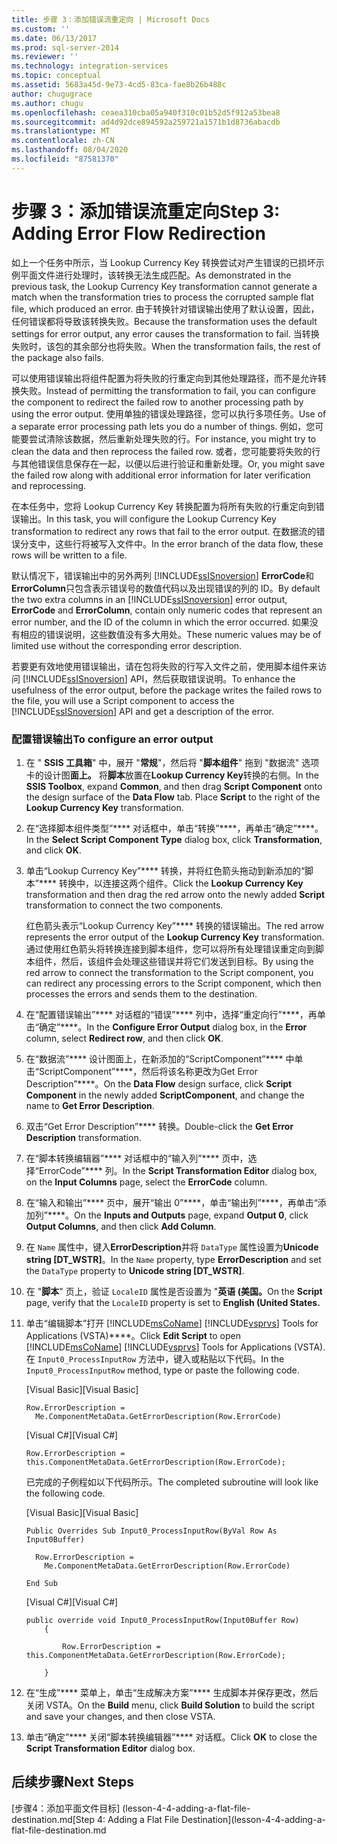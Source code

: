 ```yaml
---
title: 步骤 3：添加错误流重定向 | Microsoft Docs
ms.custom: ''
ms.date: 06/13/2017
ms.prod: sql-server-2014
ms.reviewer: ''
ms.technology: integration-services
ms.topic: conceptual
ms.assetid: 5683a45d-9e73-4cd5-83ca-fae8b26b488c
author: chugugrace
ms.author: chugu
ms.openlocfilehash: ceaea310cba05a940f310c01b52d5f912a53bea8
ms.sourcegitcommit: ad4d92dce894592a259721a1571b1d8736abacdb
ms.translationtype: MT
ms.contentlocale: zh-CN
ms.lasthandoff: 08/04/2020
ms.locfileid: "87581370"
---
```

# <a name="step-3-adding-error-flow-redirection"></a><span data-ttu-id="750e2-102">步骤 3：添加错误流重定向</span><span class="sxs-lookup"><span data-stu-id="750e2-102">Step 3: Adding Error Flow Redirection</span></span>
  <span data-ttu-id="750e2-103">如上一个任务中所示，当 Lookup Currency Key 转换尝试对产生错误的已损坏示例平面文件进行处理时，该转换无法生成匹配。</span><span class="sxs-lookup"><span data-stu-id="750e2-103">As demonstrated in the previous task, the Lookup Currency Key transformation cannot generate a match when the transformation tries to process the corrupted sample flat file, which produced an error.</span></span> <span data-ttu-id="750e2-104">由于转换针对错误输出使用了默认设置，因此，任何错误都将导致该转换失败。</span><span class="sxs-lookup"><span data-stu-id="750e2-104">Because the transformation uses the default settings for error output, any error causes the transformation to fail.</span></span> <span data-ttu-id="750e2-105">当转换失败时，该包的其余部分也将失败。</span><span class="sxs-lookup"><span data-stu-id="750e2-105">When the transformation fails, the rest of the package also fails.</span></span>  
  
 <span data-ttu-id="750e2-106">可以使用错误输出将组件配置为将失败的行重定向到其他处理路径，而不是允许转换失败。</span><span class="sxs-lookup"><span data-stu-id="750e2-106">Instead of permitting the transformation to fail, you can configure the component to redirect the failed row to another processing path by using the error output.</span></span> <span data-ttu-id="750e2-107">使用单独的错误处理路径，您可以执行多项任务。</span><span class="sxs-lookup"><span data-stu-id="750e2-107">Use of a separate error processing path lets you do a number of things.</span></span> <span data-ttu-id="750e2-108">例如，您可能要尝试清除该数据，然后重新处理失败的行。</span><span class="sxs-lookup"><span data-stu-id="750e2-108">For instance, you might try to clean the data and then reprocess the failed row.</span></span> <span data-ttu-id="750e2-109">或者，您可能要将失败的行与其他错误信息保存在一起，以便以后进行验证和重新处理。</span><span class="sxs-lookup"><span data-stu-id="750e2-109">Or, you might save the failed row along with additional error information for later verification and reprocessing.</span></span>  
  
 <span data-ttu-id="750e2-110">在本任务中，您将 Lookup Currency Key 转换配置为将所有失败的行重定向到错误输出。</span><span class="sxs-lookup"><span data-stu-id="750e2-110">In this task, you will configure the Lookup Currency Key transformation to redirect any rows that fail to the error output.</span></span> <span data-ttu-id="750e2-111">在数据流的错误分支中，这些行将被写入文件中。</span><span class="sxs-lookup"><span data-stu-id="750e2-111">In the error branch of the data flow, these rows will be written to a file.</span></span>  
  
 <span data-ttu-id="750e2-112">默认情况下，错误输出中的另外两列 [!INCLUDE[ssISnoversion](../includes/ssisnoversion-md.md)] **ErrorCode**和**ErrorColumn**只包含表示错误号的数值代码以及出现错误的列的 ID。</span><span class="sxs-lookup"><span data-stu-id="750e2-112">By default the two extra columns in an [!INCLUDE[ssISnoversion](../includes/ssisnoversion-md.md)] error output, **ErrorCode** and **ErrorColumn**, contain only numeric codes that represent an error number, and the ID of the column in which the error occurred.</span></span> <span data-ttu-id="750e2-113">如果没有相应的错误说明，这些数值没有多大用处。</span><span class="sxs-lookup"><span data-stu-id="750e2-113">These numeric values may be of limited use without the corresponding error description.</span></span>  
  
 <span data-ttu-id="750e2-114">若要更有效地使用错误输出，请在包将失败的行写入文件之前，使用脚本组件来访问 [!INCLUDE[ssISnoversion](../includes/ssisnoversion-md.md)] API，然后获取错误说明。</span><span class="sxs-lookup"><span data-stu-id="750e2-114">To enhance the usefulness of the error output, before the package writes the failed rows to the file, you will use a Script component to access the [!INCLUDE[ssISnoversion](../includes/ssisnoversion-md.md)] API and get a description of the error.</span></span>  
  
### <a name="to-configure-an-error-output"></a><span data-ttu-id="750e2-115">配置错误输出</span><span class="sxs-lookup"><span data-stu-id="750e2-115">To configure an error output</span></span>  
  
1.  <span data-ttu-id="750e2-116">在 " **SSIS 工具箱**" 中，展开 "**常规**"，然后将 "**脚本组件**" 拖到 "数据流" 选项卡的设计图**面上。** 将**脚本**放置在**Lookup Currency Key**转换的右侧。</span><span class="sxs-lookup"><span data-stu-id="750e2-116">In the **SSIS Toolbox**, expand **Common**, and then drag **Script Component** onto the design surface of the **Data Flow** tab. Place **Script** to the right of the **Lookup Currency Key** transformation.</span></span>  
  
2.  <span data-ttu-id="750e2-117">在“选择脚本组件类型”\*\*\*\* 对话框中，单击“转换”\*\*\*\*，再单击“确定”\*\*\*\*。</span><span class="sxs-lookup"><span data-stu-id="750e2-117">In the **Select Script Component Type** dialog box, click **Transformation**, and click **OK**.</span></span>  
  
3.  <span data-ttu-id="750e2-118">单击“Lookup Currency Key”\*\*\*\* 转换，并将红色箭头拖动到新添加的“脚本”\*\*\*\* 转换中，以连接这两个组件。</span><span class="sxs-lookup"><span data-stu-id="750e2-118">Click the **Lookup Currency Key** transformation and then drag the red arrow onto the newly added **Script** transformation to connect the two components.</span></span>  
  
     <span data-ttu-id="750e2-119">红色箭头表示“Lookup Currency Key”\*\*\*\* 转换的错误输出。</span><span class="sxs-lookup"><span data-stu-id="750e2-119">The red arrow represents the error output of the **Lookup Currency Key** transformation.</span></span> <span data-ttu-id="750e2-120">通过使用红色箭头将转换连接到脚本组件，您可以将所有处理错误重定向到脚本组件，然后，该组件会处理这些错误并将它们发送到目标。</span><span class="sxs-lookup"><span data-stu-id="750e2-120">By using the red arrow to connect the transformation to the Script component, you can redirect any processing errors to the Script component, which then processes the errors and sends them to the destination.</span></span>  
  
4.  <span data-ttu-id="750e2-121">在“配置错误输出”\*\*\*\* 对话框的“错误”\*\*\*\* 列中，选择“重定向行”\*\*\*\*，再单击“确定”\*\*\*\*。</span><span class="sxs-lookup"><span data-stu-id="750e2-121">In the **Configure Error Output** dialog box, in the **Error** column, select **Redirect row**, and then click **OK**.</span></span>  
  
5.  <span data-ttu-id="750e2-122">在“数据流”\*\*\*\* 设计图面上，在新添加的“ScriptComponent”\*\*\*\* 中单击“ScriptComponent”\*\*\*\*，然后将该名称更改为Get Error Description”\*\*\*\*。</span><span class="sxs-lookup"><span data-stu-id="750e2-122">On the **Data Flow** design surface, click **Script Component** in the newly added **ScriptComponent**, and change the name to **Get Error Description**.</span></span>  
  
6.  <span data-ttu-id="750e2-123">双击“Get Error Description”\*\*\*\* 转换。</span><span class="sxs-lookup"><span data-stu-id="750e2-123">Double-click the **Get Error Description** transformation.</span></span>  
  
7.  <span data-ttu-id="750e2-124">在“脚本转换编辑器”\*\*\*\* 对话框中的“输入列”\*\*\*\* 页中，选择“ErrorCode”\*\*\*\* 列。</span><span class="sxs-lookup"><span data-stu-id="750e2-124">In the **Script Transformation Editor** dialog box, on the **Input Columns** page, select the **ErrorCode** column.</span></span>  
  
8.  <span data-ttu-id="750e2-125">在“输入和输出”\*\*\*\* 页中，展开“输出 0”\*\*\*\*，单击“输出列”\*\*\*\*，再单击“添加列”\*\*\*\*。</span><span class="sxs-lookup"><span data-stu-id="750e2-125">On the **Inputs and Outputs** page, expand **Output 0**, click **Output Columns**, and then click **Add Column**.</span></span>  
  
9. <span data-ttu-id="750e2-126">在 `Name` 属性中，键入**ErrorDescription**并将 `DataType` 属性设置为**Unicode string [DT_WSTR]**。</span><span class="sxs-lookup"><span data-stu-id="750e2-126">In the `Name` property, type **ErrorDescription** and set the `DataType` property to **Unicode string [DT_WSTR]**.</span></span>  
  
10. <span data-ttu-id="750e2-127">在 "**脚本**" 页上，验证 `LocaleID` 属性是否设置为 "**英语 (美国。**</span><span class="sxs-lookup"><span data-stu-id="750e2-127">On the **Script** page, verify that the `LocaleID` property is set to **English (United States.**</span></span>  
  
11. <span data-ttu-id="750e2-128">单击“编辑脚本”打开 [!INCLUDE[msCoName](../includes/msconame-md.md)] [!INCLUDE[vsprvs](../includes/vsprvs-md.md)] Tools for Applications (VSTA)\*\*\*\*。</span><span class="sxs-lookup"><span data-stu-id="750e2-128">Click **Edit Script** to open [!INCLUDE[msCoName](../includes/msconame-md.md)] [!INCLUDE[vsprvs](../includes/vsprvs-md.md)] Tools for Applications (VSTA).</span></span> <span data-ttu-id="750e2-129">在 `Input0_ProcessInputRow` 方法中，键入或粘贴以下代码。</span><span class="sxs-lookup"><span data-stu-id="750e2-129">In the `Input0_ProcessInputRow` method, type or paste the following code.</span></span>  
  
     <span data-ttu-id="750e2-130">[Visual Basic]</span><span class="sxs-lookup"><span data-stu-id="750e2-130">[Visual Basic]</span></span>  
  
    ```  
    Row.ErrorDescription =   
      Me.ComponentMetaData.GetErrorDescription(Row.ErrorCode)  
    ```  
  
     <span data-ttu-id="750e2-131">[Visual C#]</span><span class="sxs-lookup"><span data-stu-id="750e2-131">[Visual C#]</span></span>  
  
    ```  
    Row.ErrorDescription = this.ComponentMetaData.GetErrorDescription(Row.ErrorCode);  
    ```  
  
     <span data-ttu-id="750e2-132">已完成的子例程如以下代码所示。</span><span class="sxs-lookup"><span data-stu-id="750e2-132">The completed subroutine will look like the following code.</span></span>  
  
     <span data-ttu-id="750e2-133">[Visual Basic]</span><span class="sxs-lookup"><span data-stu-id="750e2-133">[Visual Basic]</span></span>  
  
    ```  
    Public Overrides Sub Input0_ProcessInputRow(ByVal Row As Input0Buffer)  
  
      Row.ErrorDescription =   
        Me.ComponentMetaData.GetErrorDescription(Row.ErrorCode)  
  
    End Sub  
    ```  
  
     <span data-ttu-id="750e2-134">[Visual C#]</span><span class="sxs-lookup"><span data-stu-id="750e2-134">[Visual C#]</span></span>  
  
    ```  
    public override void Input0_ProcessInputRow(Input0Buffer Row)  
        {  
  
            Row.ErrorDescription = this.ComponentMetaData.GetErrorDescription(Row.ErrorCode);  
  
        }  
    ```  
  
12. <span data-ttu-id="750e2-135">在“生成”\*\*\*\* 菜单上，单击“生成解决方案”\*\*\*\* 生成脚本并保存更改，然后关闭 VSTA。</span><span class="sxs-lookup"><span data-stu-id="750e2-135">On the **Build** menu, click **Build Solution** to build the script and save your changes, and then close VSTA.</span></span>  
  
13. <span data-ttu-id="750e2-136">单击“确定”\*\*\*\* 关闭“脚本转换编辑器”\*\*\*\* 对话框。</span><span class="sxs-lookup"><span data-stu-id="750e2-136">Click **OK** to close the **Script Transformation Editor** dialog box.</span></span>  
  
## <a name="next-steps"></a><span data-ttu-id="750e2-137">后续步骤</span><span class="sxs-lookup"><span data-stu-id="750e2-137">Next Steps</span></span>  
 <span data-ttu-id="750e2-138">[步骤4：添加平面文件目标] (lesson-4-4-adding-a-flat-file-destination.md</span><span class="sxs-lookup"><span data-stu-id="750e2-138">[Step 4: Adding a Flat File Destination](lesson-4-4-adding-a-flat-file-destination.md</span></span>  
  
  
